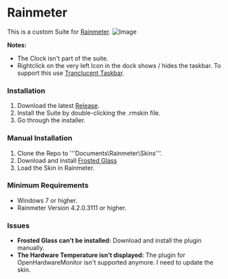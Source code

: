 # Rainmeter
This is a custom Suite for [Rainmeter](https://www.rainmeter.net).
![Image](https://preview.redd.it/vzt15sey4s821.png?width=960&crop=smart&auto=webp&s=1ece692ddc82fa3eaac02b354cd5da6626e9324d)

**Notes:** 
* The Clock isn't part of the suite.
* Rightclick on the very left Icon in the dock shows / hides the taskbar. To support this use [Tranclucent Taskbar](https://gist.github.com/arkenthera/7a807e04ee8f1d95425f710944667508).

### Installation
1. Download the latest [Release](https://github.com/LucasOe/Rainmeter/releases).
2. Install the Suite by double-clicking the .rmskin file.
3. Go through the installer.

### Manual Installation
1. Clone the Repo to '''Documents\Rainmeter\Skins'''.
2. Download and install [Frosted Glass](https://forum.rainmeter.net/viewtopic.php?t=23106)
3. Load the Skin in Rainmeter.

### Minimum Requirements
* Windows 7 or higher.
* Rainmeter Version 4.2.0.3111 or higher.

### Issues
* **Frosted Glass can't be installed:** Download and install the plugin manually.
* **The Hardware Temperature isn't displayed:** The plugin for OpenHardwareMonitor isn't supported anymore. I need to update the skin.

